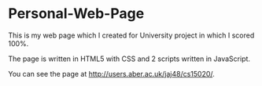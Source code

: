 # Personal-Web-Page


This is my web page which I created for University project in which I scored 100%.

The page is written in HTML5 with CSS and 2 scripts written in JavaScript.

You can see the page at http://users.aber.ac.uk/jaj48/cs15020/.